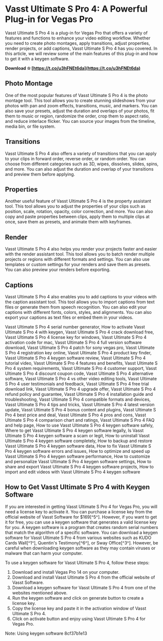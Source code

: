 # Vasst Ultimate S Pro 4: A Powerful Plug-in for Vegas Pro
 
Vasst Ultimate S Pro 4 is a plug-in for Vegas Pro that offers a variety of features and functions to enhance your video editing workflow. Whether you need to create photo montages, apply transitions, adjust properties, render projects, or add captions, Vasst Ultimate S Pro 4 has you covered. In this article, we will review some of the main features of this plug-in and how to get it with a keygen software.
 
**Download ✫ [https://t.co/u3hFNEt6da](https://t.co/u3hFNEt6da)**


 
## Photo Montage
 
One of the most popular features of Vasst Ultimate S Pro 4 is the photo montage tool. This tool allows you to create stunning slideshows from your photos with pan and zoom effects, transitions, music, and markers. You can also save your presets, adjust the duration and overlaps of your photos, fit them to music or region, randomize the order, crop them to aspect ratio, and reduce interlace flicker. You can source your images from the timeline, media bin, or file system.
 
## Transitions
 
Vasst Ultimate S Pro 4 also offers a variety of transitions that you can apply to your clips in forward order, reverse order, or random order. You can choose from different categories such as 3D, wipes, dissolves, slides, spins, and more. You can also adjust the duration and overlap of your transitions and preview them before applying.
 
## Properties
 
Another useful feature of Vasst Ultimate S Pro 4 is the property assistant tool. This tool allows you to adjust the properties of your clips such as position, scale, rotation, opacity, color correction, and more. You can also copy and paste properties between clips, apply them to multiple clips at once, save them as presets, and animate them with keyframes.
 
## Render
 
Vasst Ultimate S Pro 4 also helps you render your projects faster and easier with the render assistant tool. This tool allows you to batch render multiple projects or regions with different formats and settings. You can also use templates or custom settings for your renders and save them as presets. You can also preview your renders before exporting.
 
## Captions
 
Vasst Ultimate S Pro 4 also enables you to add captions to your videos with the caption assistant tool. This tool allows you to import captions from text files or generate them from speech recognition. You can also edit your captions with different fonts, colors, styles, and alignments. You can also export your captions as text files or embed them in your videos.
 
Vasst Ultimate S Pro 4 serial number generator,  How to activate Vasst Ultimate S Pro 4 with keygen,  Vasst Ultimate S Pro 4 crack download free,  Vasst Ultimate S Pro 4 license key for windows,  Vasst Ultimate S Pro 4 activation code for mac,  Vasst Ultimate S Pro 4 full version software download,  Vasst Ultimate S Pro 4 patch for sony vegas pro,  Vasst Ultimate S Pro 4 registration key online,  Vasst Ultimate S Pro 4 product key finder,  Vasst Ultimate S Pro 4 keygen software review,  Vasst Ultimate S Pro 4 tutorial video,  Vasst Ultimate S Pro 4 features and benefits,  Vasst Ultimate S Pro 4 system requirements,  Vasst Ultimate S Pro 4 customer support,  Vasst Ultimate S Pro 4 discount coupon code,  Vasst Ultimate S Pro 4 alternative software,  Vasst Ultimate S Pro 4 vs other video editing tools,  Vasst Ultimate S Pro 4 user testimonials and feedback,  Vasst Ultimate S Pro 4 free trial download link,  Vasst Ultimate S Pro 4 upgrade offer,  Vasst Ultimate S Pro 4 refund policy and guarantee,  Vasst Ultimate S Pro 4 installation guide and troubleshooting,  Vasst Ultimate S Pro 4 compatible formats and devices,  Vasst Ultimate S Pro 4 tips and tricks,  Vasst Ultimate S Pro 4 latest version update,  Vasst Ultimate S Pro 4 bonus content and plugins,  Vasst Ultimate S Pro 4 best price and deal,  Vasst Ultimate S Pro 4 pros and cons,  Vasst Ultimate S Pro 4 comparison chart and ratings,  Vasst Ultimate S Pro 4 FAQ and help page,  How to use Vasst Ultimate S Pro 4 keygen software safely,  Where to get Vasst Ultimate S Pro 4 keygen software legally,  Is Vasst Ultimate S Pro 4 keygen software a scam or legit,  How to uninstall Vasst Ultimate S Pro 4 keygen software completely,  How to backup and restore Vasst Ultimate S Pro 4 keygen software data,  How to fix Vasst Ultimate S Pro 4 keygen software errors and issues,  How to optimize and speed up Vasst Ultimate S Pro 4 keygen software performance,  How to customize and personalize Vasst Ultimate S Pro 4 keygen software settings,  How to share and export Vasst Ultimate S Pro 4 keygen software projects,  How to import and edit videos with Vasst Ultimate S Pro 4 keygen software
 
## How to Get Vasst Ultimate S Pro 4 with Keygen Software
 
If you are interested in getting Vasst Ultimate S Pro 4 for Vegas Pro, you will need a license key to activate it. You can purchase a license key from the official website of Vasst Software for $169[^5^]. However, if you want to get it for free, you can use a keygen software that generates a valid license key for you. A keygen software is a program that creates random serial numbers that match the algorithm of a specific software. You can download a keygen software for Vasst Ultimate S Pro 4 from various websites such as KUDO Cards Wall[^1^], Quentin's Testimony[^6^], or Sway Office[^3^]. However, be careful when downloading keygen software as they may contain viruses or malware that can harm your computer.
 
To use a keygen software for Vasst Ultimate S Pro 4, follow these steps:
 
1. Download and install Vegas Pro 14 on your computer.
2. Download and install Vasst Ultimate S Pro 4 from the official website of Vasst Software.
3. Download a keygen software for Vasst Ultimate S Pro 4 from one of the websites mentioned above.
4. Run the keygen software and click on generate button to create a license key.
5. Copy the license key and paste it in the activation window of Vasst Ultimate S Pro 4.
6. Click on activate button and enjoy using Vasst Ultimate S Pro 4 for Vegas Pro.

Note: Using keygen software
 8cf37b1e13
 
